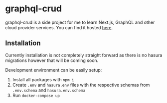 # graphql-crud

graphql-crud is a side project for me to learn Next.js, GraphQL and other cloud provider services. You can find it hosted [here](https://turbo-telegram.herokuapp.com/).

## Installation

Currently installation is not completely straight forward as there is no hasura migrations however that will be coming soon.

Development environment can be easily setup: 
1. Install all packages with `npm i`
2. Create `.env` and `hasura.env` files with the respective schemas from `.env.schema` and `hasura.env.schema`
3. Run `docker-compose up`